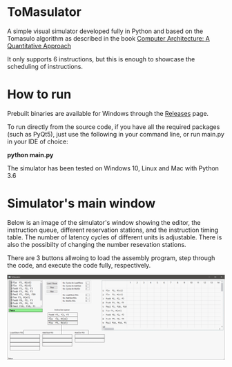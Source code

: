 # ToMasulator
A simple visual simulator developed fully in Python and based on the Tomasulo algorithm as described in the book [Computer Architecture: A Quantitative Approach](https://www.amazon.com/gp/product/0128119055/ref=dbs_a_def_rwt_bibl_vppi_i1)

It only supports 6 instructions, but this is enough to showcase the scheduling of instructions.

# How to run
Prebuilt binaries are available for Windows through the [Releases](https://github.com/masoud-ata/ToMasulator/releases/) page.

To run directly from the source code, if you have all the required packages (such as PyQt5), just use the following in your command line, or run main.py in your IDE of choice:

**python main.py**

The simulator has been tested on Windows 10, Linux and Mac with Python 3.6


# Simulator's main window
Below is an image of the simulator's window showing the editor, the instruction queue, different reservation stations, and the instruction timing table. The number of latency cycles of different units is adjustable. There is also the possibilty of changing the number resevation stations.

There are 3 buttons allwoing to load the assembly program, step through the code, and execute the code fully, respectively.

![](images/sample_window.gif)

